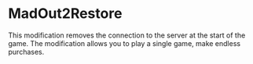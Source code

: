 # MadOut2Restore
This modification removes the connection to the server at the start of the game. The modification allows you to play a single game, make endless purchases.
